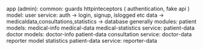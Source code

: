 app (admin):
    common:
        guards
        httpinteceptors ( authentication, fake api )
    model:
        user
    service:
        auth -> login, signup, islogged etc
        data -> medicaldata,consultations,statistics -> database generally
    modules:
        patient
            models:
                medical-info
                medical-data
                medical-statistics
            service:
                patient-data
        doctor
            models:
                doctor-info
                patient-data
                consultation
            service:
                doctor-data
        reporter
            model
                statistics
                patient-data
            service:
                reporter-data
